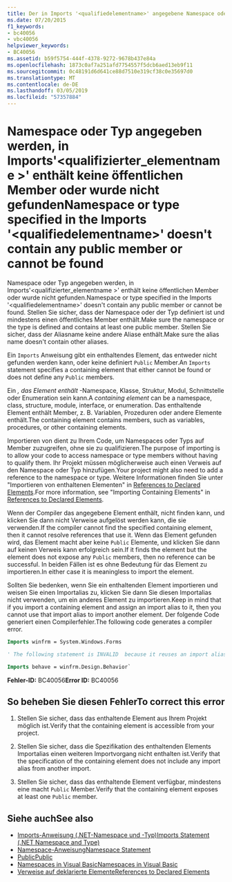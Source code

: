```yaml
---
title: Der in Imports '<qualifiedelementname>' angegebene Namespace oder Typ enthält keine öffentlichen Member oder kann nicht gefunden werden
ms.date: 07/20/2015
f1_keywords:
- bc40056
- vbc40056
helpviewer_keywords:
- BC40056
ms.assetid: b59f5754-444f-4378-9272-9678b437e84a
ms.openlocfilehash: 1873c0af7a251afd7754557f5dcb6aed13eb9f11
ms.sourcegitcommit: 0c48191d6d641ce88d7510e319cf38c0e35697d0
ms.translationtype: MT
ms.contentlocale: de-DE
ms.lasthandoff: 03/05/2019
ms.locfileid: "57357884"
---
```

# <a name="namespace-or-type-specified-in-the-imports-qualifiedelementname-doesnt-contain-any-public-member-or-cannot-be-found"></a><span data-ttu-id="e1e4b-102">Namespace oder Typ angegeben werden, in Imports'\<qualifizierter_elementname >' enthält keine öffentlichen Member oder wurde nicht gefunden</span><span class="sxs-lookup"><span data-stu-id="e1e4b-102">Namespace or type specified in the Imports '\<qualifiedelementname>' doesn't contain any public member or cannot be found</span></span>

<span data-ttu-id="e1e4b-103">Namespace oder Typ angegeben werden, in Imports'\<qualifizierter_elementname >' enthält keine öffentlichen Member oder wurde nicht gefunden.</span><span class="sxs-lookup"><span data-stu-id="e1e4b-103">Namespace or type specified in the Imports '\<qualifiedelementname>' doesn't contain any public member or cannot be found.</span></span> <span data-ttu-id="e1e4b-104">Stellen Sie sicher, dass der Namespace oder der Typ definiert ist und mindestens einen öffentliches Member enthält.</span><span class="sxs-lookup"><span data-stu-id="e1e4b-104">Make sure the namespace or the type is defined and contains at least one public member.</span></span> <span data-ttu-id="e1e4b-105">Stellen Sie sicher, dass der Aliasname keine andere Aliase enthält.</span><span class="sxs-lookup"><span data-stu-id="e1e4b-105">Make sure the alias name doesn't contain other aliases.</span></span>

<span data-ttu-id="e1e4b-106">Ein `Imports` Anweisung gibt ein enthaltendes Element, das entweder nicht gefunden werden kann, oder keine definiert `Public` Member.</span><span class="sxs-lookup"><span data-stu-id="e1e4b-106">An `Imports` statement specifies a containing element that either cannot be found or does not define any `Public` members.</span></span>

<span data-ttu-id="e1e4b-107">Ein *, das Element enthält* -Namespace, Klasse, Struktur, Modul, Schnittstelle oder Enumeration sein kann.</span><span class="sxs-lookup"><span data-stu-id="e1e4b-107">A *containing element* can be a namespace, class, structure, module, interface, or enumeration.</span></span> <span data-ttu-id="e1e4b-108">Das enthaltende Element enthält Member, z. B. Variablen, Prozeduren oder andere Elemente enthält.</span><span class="sxs-lookup"><span data-stu-id="e1e4b-108">The containing element contains members, such as variables, procedures, or other containing elements.</span></span>

<span data-ttu-id="e1e4b-109">Importieren von dient zu Ihrem Code, um Namespaces oder Typs auf Member zuzugreifen, ohne sie zu qualifizieren.</span><span class="sxs-lookup"><span data-stu-id="e1e4b-109">The purpose of importing is to allow your code to access namespace or type members without having to qualify them.</span></span> <span data-ttu-id="e1e4b-110">Ihr Projekt müssen möglicherweise auch einen Verweis auf den Namespace oder Typ hinzufügen.</span><span class="sxs-lookup"><span data-stu-id="e1e4b-110">Your project might also need to add a reference to the namespace or type.</span></span> <span data-ttu-id="e1e4b-111">Weitere Informationen finden Sie unter "Importieren von enthaltenen Elementen" in [References to Declared Elements](../../../visual-basic/programming-guide/language-features/declared-elements/references-to-declared-elements.md).</span><span class="sxs-lookup"><span data-stu-id="e1e4b-111">For more information, see "Importing Containing Elements" in [References to Declared Elements](../../../visual-basic/programming-guide/language-features/declared-elements/references-to-declared-elements.md).</span></span>

<span data-ttu-id="e1e4b-112">Wenn der Compiler das angegebene Element enthält, nicht finden kann, und klicken Sie dann nicht Verweise aufgelöst werden kann, die sie verwenden.</span><span class="sxs-lookup"><span data-stu-id="e1e4b-112">If the compiler cannot find the specified containing element, then it cannot resolve references that use it.</span></span> <span data-ttu-id="e1e4b-113">Wenn das Element gefunden wird, das Element macht aber keine `Public` Elemente, und klicken Sie dann auf keinen Verweis kann erfolgreich sein.</span><span class="sxs-lookup"><span data-stu-id="e1e4b-113">If it finds the element but the element does not expose any `Public` members, then no reference can be successful.</span></span> <span data-ttu-id="e1e4b-114">In beiden Fällen ist es ohne Bedeutung für das Element zu importieren.</span><span class="sxs-lookup"><span data-stu-id="e1e4b-114">In either case it is meaningless to import the element.</span></span>

<span data-ttu-id="e1e4b-115">Sollten Sie bedenken, wenn Sie ein enthaltenden Element importieren und weisen Sie einen Importalias zu, klicken Sie dann Sie diesen Importalias nicht verwenden, um ein anderes Element zu importieren.</span><span class="sxs-lookup"><span data-stu-id="e1e4b-115">Keep in mind that if you import a containing element and assign an import alias to it, then you cannot use that import alias to import another element.</span></span> <span data-ttu-id="e1e4b-116">Der folgende Code generiert einen Compilerfehler.</span><span class="sxs-lookup"><span data-stu-id="e1e4b-116">The following code generates a compiler error.</span></span>

```vb
Imports winfrm = System.Windows.Forms

' The following statement is INVALID  because it reuses an import alias.

Imports behave = winfrm.Design.Behavior`
```

<span data-ttu-id="e1e4b-117">**Fehler-ID:** BC40056</span><span class="sxs-lookup"><span data-stu-id="e1e4b-117">**Error ID:** BC40056</span></span>

## <a name="to-correct-this-error"></a><span data-ttu-id="e1e4b-118">So beheben Sie diesen Fehler</span><span class="sxs-lookup"><span data-stu-id="e1e4b-118">To correct this error</span></span>

1. <span data-ttu-id="e1e4b-119">Stellen Sie sicher, dass das enthaltende Element aus Ihrem Projekt möglich ist.</span><span class="sxs-lookup"><span data-stu-id="e1e4b-119">Verify that the containing element is accessible from your project.</span></span>

2. <span data-ttu-id="e1e4b-120">Stellen Sie sicher, dass die Spezifikation des enthaltenden Elements Importalias einen weiteren Importvorgang nicht enthalten ist.</span><span class="sxs-lookup"><span data-stu-id="e1e4b-120">Verify that the specification of the containing element does not include any import alias from another import.</span></span>

3. <span data-ttu-id="e1e4b-121">Stellen Sie sicher, dass das enthaltende Element verfügbar, mindestens eine macht `Public` Member.</span><span class="sxs-lookup"><span data-stu-id="e1e4b-121">Verify that the containing element exposes at least one `Public` member.</span></span>

## <a name="see-also"></a><span data-ttu-id="e1e4b-122">Siehe auch</span><span class="sxs-lookup"><span data-stu-id="e1e4b-122">See also</span></span>

- [<span data-ttu-id="e1e4b-123">Imports-Anweisung (.NET-Namespace und -Typ)</span><span class="sxs-lookup"><span data-stu-id="e1e4b-123">Imports Statement (.NET Namespace and Type)</span></span>](../../../visual-basic/language-reference/statements/imports-statement-net-namespace-and-type.md)
- [<span data-ttu-id="e1e4b-124">Namespace-Anweisung</span><span class="sxs-lookup"><span data-stu-id="e1e4b-124">Namespace Statement</span></span>](../../../visual-basic/language-reference/statements/namespace-statement.md)
- [<span data-ttu-id="e1e4b-125">Public</span><span class="sxs-lookup"><span data-stu-id="e1e4b-125">Public</span></span>](../../../visual-basic/language-reference/modifiers/public.md)
- [<span data-ttu-id="e1e4b-126">Namespaces in Visual Basic</span><span class="sxs-lookup"><span data-stu-id="e1e4b-126">Namespaces in Visual Basic</span></span>](../../../visual-basic/programming-guide/program-structure/namespaces.md)
- [<span data-ttu-id="e1e4b-127">Verweise auf deklarierte Elemente</span><span class="sxs-lookup"><span data-stu-id="e1e4b-127">References to Declared Elements</span></span>](../../../visual-basic/programming-guide/language-features/declared-elements/references-to-declared-elements.md)
